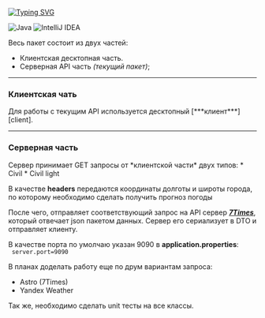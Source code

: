 [![Typing SVG](https://readme-typing-svg.herokuapp.com?size=35&color=C54DF7FF&lines=Сервер+прогноза+погоды)](https://git.io/typing-svg)

![Java](https://img.shields.io/badge/java-%23ED8B00.svg?style=for-the-badge&logo=java&logoColor=white)
![IntelliJ IDEA](https://img.shields.io/badge/IntelliJIDEA-000000.svg?style=for-the-badge&logo=intellij-idea&logoColor=white)

Весь пакет состоит из двух частей:
- Клиентская десктопная часть.
- Серверная API часть *(текущий пакет)*;

***

<h3>Клиентская чать</h3>
Для работы с текущим API используется десктопный [***клиент***][client].
<br>

***

<h3>Серверная часть</h3>
Сервер принимает GET запросы от *клиентской части* двух типов:
* Civil 
* Civil light

В качестве **headers** передаются координаты долготы и широты города, по которому необходимо сделать получить прогноз погоды 

После чего, отправляет соответствующий запрос на API сервер [***7Times***][7times_server], который отвечает json пакетом данных.
Сервер его сериализует в DTO и отправляет клиенту.

В качестве порта по умолчаю указан 9090 в **application.properties**:
<br><code>
server.port=9090
</code>

В планах доделать работу еще по друм вариантам запроса:
* Astro (7Times)
* Yandex Weather

Так же, необходимо сделать unit тесты на все классы.

[client]: https://github.com/SergeyMazurtsev/Simple_Weather_Forecast "Клиентская часть"
[7times_server]: http://www.7timer.info